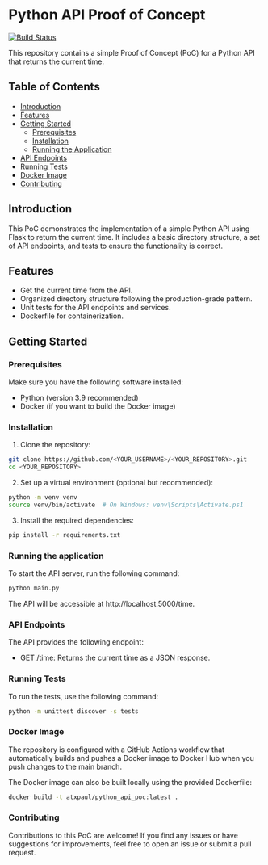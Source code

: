 # Python API Proof of Concept

[![Build Status](https://github.com/atxpaul/API-Rest-Python-PoC/actions/workflows/ci.yml/badge.svg)](https://github.com/atxpaul/API-Rest-Python-PoC/actions/workflows/ci.yml)

This repository contains a simple Proof of Concept (PoC) for a Python API that returns the current time.


## Table of Contents
- [Introduction](#introduction)
- [Features](#features)
- [Getting Started](#getting-started)
  - [Prerequisites](#prerequisites)
  - [Installation](#installation)
  - [Running the Application](#running-the-application)
- [API Endpoints](#api-endpoints)
- [Running Tests](#running-tests)
- [Docker Image](#docker-image)
- [Contributing](#contributing)

## Introduction

This PoC demonstrates the implementation of a simple Python API using Flask to return the current time. It includes a basic directory structure, a set of API endpoints, and tests to ensure the functionality is correct.

## Features

- Get the current time from the API.
- Organized directory structure following the production-grade pattern.
- Unit tests for the API endpoints and services.
- Dockerfile for containerization.

## Getting Started

### Prerequisites

Make sure you have the following software installed:

- Python (version 3.9 recommended)
- Docker (if you want to build the Docker image)

### Installation

1. Clone the repository:

```bash
git clone https://github.com/<YOUR_USERNAME>/<YOUR_REPOSITORY>.git
cd <YOUR_REPOSITORY>
```

2. Set up a virtual environment (optional but recommended):

```bash
python -m venv venv
source venv/bin/activate  # On Windows: venv\Scripts\Activate.ps1
```

3. Install the required dependencies:

```bash
pip install -r requirements.txt
```

### Running the application

To start the API server, run the following command:

```bash
python main.py
```

The API will be accessible at http://localhost:5000/time.

### API Endpoints

The API provides the following endpoint:

- GET /time: Returns the current time as a JSON response.

### Running Tests

To run the tests, use the following command:

```bash
python -m unittest discover -s tests
```

### Docker Image

The repository is configured with a GitHub Actions workflow that automatically builds and pushes a Docker image to Docker Hub when you push changes to the main branch.

The Docker image can also be built locally using the provided Dockerfile:

```bash
docker build -t atxpaul/python_api_poc:latest .
```

### Contributing

Contributions to this PoC are welcome! If you find any issues or have suggestions for improvements, feel free to open an issue or submit a pull request.